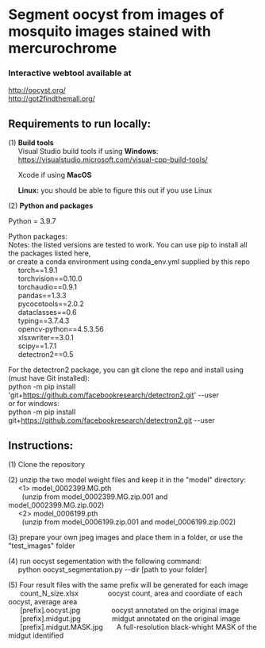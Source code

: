 # Segment oocyst from images of mosquito images stained with mercurochrome

### Interactive webtool available at  
http://oocyst.org/  
http://got2findthemall.org/  

## Requirements to run locally:

(1) <strong>Build tools</strong>  
&nbsp;&nbsp;&nbsp;&nbsp;&nbsp;Visual Studio build tools if using <strong>Windows</strong>:  
&nbsp;&nbsp;&nbsp;&nbsp;&nbsp;https://visualstudio.microsoft.com/visual-cpp-build-tools/

&nbsp;&nbsp;&nbsp;&nbsp;&nbsp;Xcode if using <strong>MacOS</strong>  

&nbsp;&nbsp;&nbsp;&nbsp;&nbsp;<strong>Linux:</strong> you should be able to figure this out if you use Linux  

(2) <strong>Python and packages</strong>
  
Python = 3.9.7 

Python packages:  
Notes: the listed versions are tested to work. You can use pip to install all the packages listed here,  
or create a conda environment using conda_env.yml supplied by this repo  
&nbsp;&nbsp;&nbsp;&nbsp; torch==1.9.1  
&nbsp;&nbsp;&nbsp;&nbsp;  torchvision==0.10.0  
&nbsp;&nbsp;&nbsp;&nbsp;  torchaudio==0.9.1  
&nbsp;&nbsp;&nbsp;&nbsp;  pandas==1.3.3  
&nbsp;&nbsp;&nbsp;&nbsp;  pycocotools==2.0.2   
&nbsp;&nbsp;&nbsp;&nbsp;  dataclasses==0.6  
&nbsp;&nbsp;&nbsp;&nbsp;  typing==3.7.4.3  
&nbsp;&nbsp;&nbsp;&nbsp;  opencv-python==4.5.3.56  
&nbsp;&nbsp;&nbsp;&nbsp; xlsxwriter==3.0.1  
&nbsp;&nbsp;&nbsp;&nbsp; scipy==1.7.1  
&nbsp;&nbsp;&nbsp;&nbsp; detectron2==0.5  

For the detectron2 package, you can git clone the repo and install using (must have Git installed):  
python -m pip install 'git+https://github.com/facebookresearch/detectron2.git' --user  
or for windows:  
python -m pip install git+https://github.com/facebookresearch/detectron2.git --user  




## Instructions:  
(1) Clone the repository  

(2) unzip the two model weight files and keep it in the "model" directory:     
&nbsp;&nbsp;&nbsp;&nbsp; <1> model_0002399.MG.pth  
&nbsp;&nbsp;&nbsp;&nbsp;&nbsp;&nbsp; (unzip from model_0002399.MG.zip.001 and model_0002399.MG.zip.002)  
&nbsp;&nbsp;&nbsp;&nbsp; <2> model_0006199.pth  
&nbsp;&nbsp;&nbsp;&nbsp;&nbsp;&nbsp; (unzip from model_0006199.zip.001 and model_0006199.zip.002)  

(3) prepare your own jpeg images and place them in a folder, or use the "test_images" folder    

(4) run oocyst segementation with the following command:  
&nbsp;&nbsp;&nbsp;&nbsp;  python oocyst_segmentation.py --dir [path to your folder]  

(5) Four result files with the same prefix will be generated for each image  
  &nbsp;&nbsp; &nbsp;&nbsp;   count_N_size.xlsx     &nbsp;&nbsp;&nbsp;&nbsp; &nbsp;&nbsp;   &nbsp;&nbsp; &nbsp;&nbsp;  oocyst count, area and coordiate of each oocyst, average area  
 &nbsp;&nbsp;  &nbsp;&nbsp;   [prefix].oocyst.jpg   &nbsp;&nbsp; &nbsp;&nbsp; &nbsp;&nbsp;   &nbsp;&nbsp; &nbsp;&nbsp; oocyst annotated on the original image   
 &nbsp;&nbsp;  &nbsp;&nbsp;   [prefix].midgut.jpg    &nbsp;&nbsp;  &nbsp;&nbsp; &nbsp;&nbsp; &nbsp;&nbsp; &nbsp;&nbsp; midgut annotated on the original image  
  &nbsp;&nbsp; &nbsp;&nbsp;   [prefix].midgut.MASK.jpg  &nbsp;&nbsp; &nbsp;&nbsp;   A full-resolution black-whight MASK of the midgut identified  


